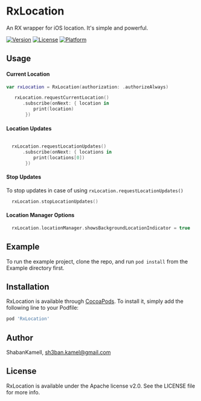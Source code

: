 # RxLocation

An RX wrapper for iOS location. It's simple and powerful.

<!---
[![CI Status](https://img.shields.io/travis/ShabanKamell/RxLocation.svg?style=flat)](https://travis-ci.org/ShabanKamell/RxLocation-iOS))
-->
[![Version](https://img.shields.io/cocoapods/v/RxLocation.svg?style=flat)](https://cocoapods.org/pods/RxLocation)
[![License](https://img.shields.io/cocoapods/l/RxLocation.svg?style=flat)](https://cocoapods.org/pods/RxLocation)
[![Platform](https://img.shields.io/cocoapods/p/RxLocation.svg?style=flat)](https://cocoapods.org/pods/RxLocation)

## Usage

#### Current Location

```swift
var rxLocation = RxLocation(authorization: .authorizeAlways)

   rxLocation.requestCurrentLocation()
      .subscribe(onNext: { location in
          print(location)
       })
```

#### Location Updates

```swift

  rxLocation.requestLocationUpdates()
      .subscribe(onNext: { locations in
          print(locations[0])
       })
```

#### Stop Updates
To stop updates in case of using `rxLocation.requestLocationUpdates()`
```swift
  rxLocation.stopLocationUpdates()

```

#### Location Manager Options
```swift
  rxLocation.locationManager.showsBackgroundLocationIndicator = true

```


## Example

To run the example project, clone the repo, and run `pod install` from the Example directory first.

## Installation

RxLocation is available through [CocoaPods](https://cocoapods.org). To install
it, simply add the following line to your Podfile:

```ruby
pod 'RxLocation'
```

## Author

ShabanKamell, sh3ban.kamel@gmail.com

## License

RxLocation is available under the Apache license v2.0. See the LICENSE file for more info.
